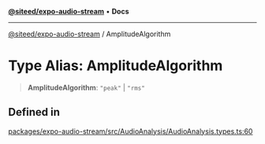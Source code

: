 [**@siteed/expo-audio-stream**](../README.md) • **Docs**

***

[@siteed/expo-audio-stream](../README.md) / AmplitudeAlgorithm

# Type Alias: AmplitudeAlgorithm

> **AmplitudeAlgorithm**: `"peak"` \| `"rms"`

## Defined in

[packages/expo-audio-stream/src/AudioAnalysis/AudioAnalysis.types.ts:60](https://github.com/deeeed/expo-audio-stream/blob/d0bf2c28a2371c63f5f2e7cfd6f21402648ae412/packages/expo-audio-stream/src/AudioAnalysis/AudioAnalysis.types.ts#L60)

